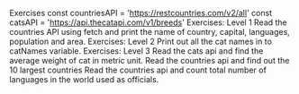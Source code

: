 Exercises
const countriesAPI = 'https://restcountries.com/v2/all'
const catsAPI = 'https://api.thecatapi.com/v1/breeds'
Exercises: Level 1
Read the countries API using fetch and print the name of country, capital, languages, population and area.
Exercises: Level 2
Print out all the cat names in to catNames variable.
Exercises: Level 3
Read the cats api and find the average weight of cat in metric unit.
Read the countries api and find out the 10 largest countries
Read the countries api and count total number of languages in the world used as officials.